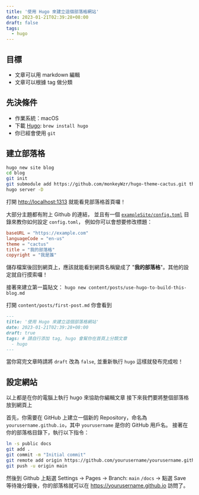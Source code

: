 ```yaml
---
title: '使用 Hugo 來建立這個部落格網站'
date: 2023-01-21T02:39:28+08:00
draft: false
tags:
  - hugo
---
```


## 目標

- 文章可以用 markdown 編輯
- 文章可以根據 tag 做分類

## 先決條件

- 作業系統：macOS
- 下載 [Hugo](https://gohugo.io/): `brew install hugo`
- 你已經會使用 `git`

## 建立部落格

```bash
hugo new site blog
cd blog
git init
git submodule add https://github.com/monkeyWzr/hugo-theme-cactus.git themes/cactus echo "theme = 'cactus'" >> config.toml
hugo server -D
```

打開 [http://localhost:1313](http://localhost:1313) 就能看見部落格首頁囉！

大部分主題都有附上 Github 的連結，
並且有一個 [`exampleSite/config.toml`](https://github.com/monkeyWzr/hugo-theme-cactus/blob/main/exampleSite/config.toml) 目錄來教你如何設定 `config.toml`，
例如你可以會想要修改標題：

```toml
baseURL = "https://example.com"
languageCode = "en-us"
theme = "cactus"
title = "我的部落格"
copyright = "我是誰"
```

儲存檔案後回到網頁上，應該就能看到網頁名稱變成了 "**我的部落格**"。其他的設定就自行摸索囉！

接著來建立第一篇貼文： `hugo new content/posts/use-hugo-to-build-this-blog.md`

打開 `content/posts/first-post.md` 你會看到

```markdown
---
title: '使用 Hugo 來建立這個部落格網站'
date: 2023-01-21T02:39:28+08:00
draft: true
tags: # 請自行添加 tag, hugo 會幫你在首頁上分類文章
  - hugo
---
```

當你寫完文章時請將 `draft` 改為 `false`, 並重新執行 `hugo`
這樣就發布完成啦！

## 設定網站

以上都是在你的電腦上執行 hugo 來協助你編輯文章
接下來我們要將整個部落格放到網頁上

首先，你需要在 GitHub 上建立一個新的 Repository，命名為 `yourusername.github.io`，其中 `yourusername` 是你的 GitHub 用戶名。
接著在你的部落格目錄下，執行以下指令：

```bash
ln -s public docs
git add .
git commit -m "Initial commit"
git remote add origin https://github.com/yourusername/yourusername.github.io.git
git push -u origin main
```

然後到 Github 上點選 Settings -> Pages -> Branch: `main` `/docs` -> 點選 Save  
等待幾分鐘後，你的部落格就可以在 https://yourusername.github.io 訪問了。
